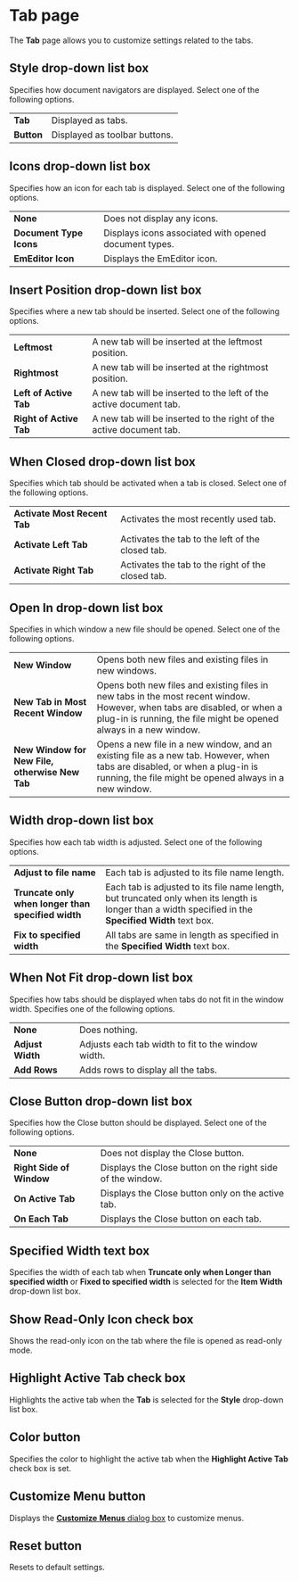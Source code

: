 # Tab page

The **Tab** page allows you to customize settings related to the tabs.

## Style drop-down list box

Specifies how document navigators are displayed. Select one of the following options.

|     |     |
| --- | --- |
| **Tab** | Displayed as tabs. |
| **Button** | Displayed as toolbar buttons. |

## Icons drop-down list box

Specifies how an icon for each tab is displayed. Select one of the following options.

|     |     |
| --- | --- |
| **None** | Does not display any icons. |
| **Document Type Icons** | Displays icons associated with opened document types. |
| **EmEditor Icon** | Displays the EmEditor icon. |

## Insert Position drop-down list box

Specifies where a new tab should be inserted. Select one of the following options.

|     |     |
| --- | --- |
| **Leftmost** | A new tab will be inserted at the leftmost position. |
| **Rightmost** | A new tab will be inserted at the rightmost position. |
| **Left of Active Tab** | A new tab will be inserted to the left of the active document tab. |
| **Right of Active Tab** | A new tab will be inserted to the right of the active document tab. |

## When Closed drop-down list box

Specifies which tab should be activated when a tab is closed. Select one of the following options.

|     |     |
| --- | --- |
| **Activate Most Recent Tab** | Activates the most recently used tab. |
| **Activate Left Tab** | Activates the tab to the left of the closed tab. |
| **Activate Right Tab** | Activates the tab to the right of the closed tab. |

## Open In drop-down list box

Specifies in which window a new file should be opened. Select one of the following options.

|     |     |
| --- | --- |
| **New Window** | Opens both new files and existing files in new windows. |
| **New Tab in Most Recent Window** | Opens both new files and existing files in new tabs in the most recent window. However, when tabs are disabled, or when a plug-in is running, the file might be opened always in a new window. |
| **New Window for New File, otherwise New Tab** | Opens a new file in a new window, and an existing file as a new tab. However, when tabs are disabled, or when a plug-in is running, the file might be opened always in a new window. |

## Width drop-down list box

Specifies how each tab width is adjusted. Select one of the following options.

|     |     |
| --- | --- |
| **Adjust to file name** | Each tab is adjusted to its file name length. |
| **Truncate only when longer than specified width** | Each tab is adjusted to its file name length, but truncated only when its length is longer than a width specified in the **Specified Width** text box. |
| **Fix to specified width** | All tabs are same in length as specified in the **Specified Width** text box. |

## When Not Fit drop-down list box

Specifies how tabs should be displayed when tabs do not fit in the window width. Specifies one of the following options.

|     |     |
| --- | --- |
| **None** | Does nothing. |
| **Adjust Width** | Adjusts each tab width to fit to the window width. |
| **Add Rows** | Adds rows to display all the tabs. |

## Close Button drop-down list box

Specifies how the Close button should be displayed. Select one of the following options.

|     |     |
| --- | --- |
| **None** | Does not display the Close button. |
| **Right Side of Window** | Displays the Close button on the right side of the window. |
| **On Active Tab** | Displays the Close button only on the active tab. |
| **On Each Tab** | Displays the Close button on each tab. |

## Specified Width text box

Specifies the width of each tab when **Truncate only when Longer than specified width** or **Fixed to specified width** is selected for the **Item Width** drop-down list box.

## Show Read-Only Icon check box

Shows the read-only icon on the tab where the file is opened as read-only mode.

## Highlight Active Tab check box

Highlights the active tab when the **Tab** is selected for the **Style** drop-down list box.

## Color button

Specifies the color to highlight the active tab when the **Highlight Active Tab** check box is set.

## Customize Menu button

Displays the [**Customize** **Menus** dialog box](../../menus/index) to customize menus.

## Reset button

Resets to default settings.


